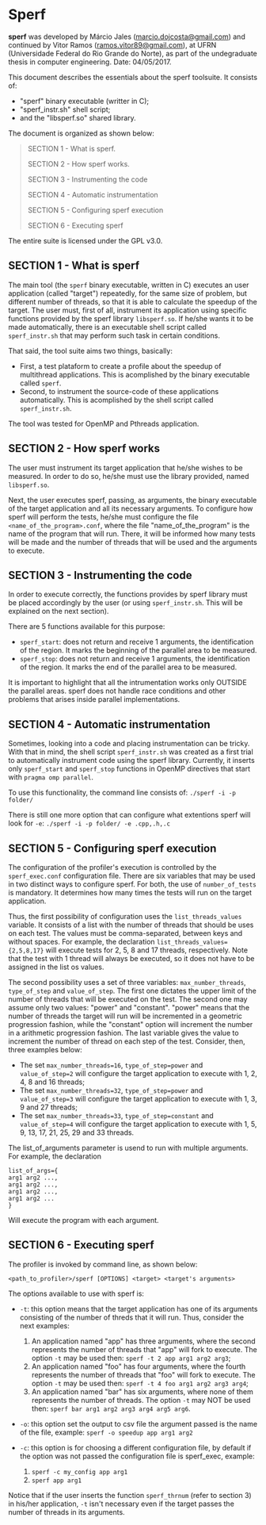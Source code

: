 # Sperf

**sperf** was developed by Márcio Jales (marcio.dojcosta@gmail.com) and continued by Vitor Ramos (ramos.vitor89@gmail.com), at UFRN (Universidade Federal do Rio Grande do Norte), as part of the undegraduate thesis in computer engineering.
Date: 04/05/2017.

This document describes the essentials about the sperf toolsuite. It consists of:
- "sperf" binary executable (writter in C);
- "sperf_instr.sh" shell script;
- and the "libsperf.so" shared library.

The document is organized as shown below:

> SECTION 1 - What is sperf.
>
> SECTION 2 - How sperf works.
>
> SECTION 3 - Instrumenting the code
>
> SECTION 4 - Automatic instrumentation
>
> SECTION 5 - Configuring sperf execution
>
> SECTION 6 - Executing sperf

The entire suite is licensed under the GPL v3.0.

## SECTION 1 - What is sperf

The main tool (the `sperf` binary executable, written in C) executes an user application (called "target") repeatedly, for the same size of problem, but different number of threads, so that it is able to calculate the speedup of the target. The user must, first of all, instrument its application using specific functions provided by the sperf library `libsperf.so`. If he/she wants it to be made automatically, there is an executable shell script called `sperf_instr.sh`  that may perform such task in certain conditions.  

That said, the tool suite aims two things, basically:

- First, a test plataform to create a profile about the speedup of multithread applications. This is acomplished by the binary executable called `sperf`.
- Second, to instrument the source-code of these applications automatically. This is acomplished by the shell script called `sperf_instr.sh`.

The tool was tested for OpenMP and Pthreads application.

## SECTION 2 - How sperf works

The user must instrument its target application that he/she wishes to be measured. In order to do so, he/she must use the library provided, named `libsperf.so`.

Next, the user executes sperf, passing, as arguments, the binary executable of the target application and all its necessary arguments. To configure how sperf will perform the tests, he/she must configure the file `<name_of_the_program>.conf`, where the file "name_of_the_program" is the name of the program that will run. There, it will be informed how many tests will be made and the number of threads that will be used and the arguments to execute.

## SECTION 3 - Instrumenting the code

In order to execute correctly, the functions provides by sperf library must be placed accordingly by the user (or using `sperf_instr.sh`. This will be explained on the next section). 

There are 5 functions available for this purpose:

- `sperf_start`: does not return and receive 1 arguments, the identification of the region. It marks the beginning of the parallel area to be measured.
- `sperf_stop`: does not return and receive 1 arguments, the identification of the region. It marks the end of the parallel area to be measured.

It is important to highlight that all the intrumentation works only OUTSIDE the parallel areas. sperf does not handle race conditions and other problems that arises inside parallel implementations.

## SECTION 4 - Automatic instrumentation

Sometimes, looking into a code and placing instrumentation can be tricky. With that in mind, the shell script `sperf_instr.sh` was created as a first trial to automatically instrument code using the sperf library. Currently, it inserts only `sperf_start` and `sperf_stop` functions in OpenMP directives that start with `pragma omp parallel`.

To use this functionality, the command line consists of: `./sperf -i -p folder/`

There is still one more option that can configure what extentions sperf will look for `-e`: `./sperf -i -p folder/ -e .cpp,.h,.c`

## SECTION 5 - Configuring sperf execution

The configuration of the profiler's execution is controlled by the `sperf_exec.conf` configuration file. There are six variables that may be used in two distinct ways to configure sperf. For both, the use of `number_of_tests` is mandatory. It determines how many times the tests will run on the target application.	

Thus, the first possibility of configuration uses the `list_threads_values` variable. It consists of a list with the number of threads that should be uses on each test. The values must be comma-separated, between keys and without spaces. For example, the declaration `list_threads_values={2,5,8,17}` will execute tests for 2, 5, 8 and 17 threads, respectively. Note that the test with 1 thread will always be executed, so it does not have to be assigned in the list os values.

The second possibility uses a set of three variables: `max_number_threads`, `type_of_step` and `value_of_step`. The first one dictates the upper limit of the number of threads that will be executed on the test. The second one may assume only two values: "power" and "constant". "power" means that the number of threads the target will run will be incremented in a geometric progression fashion, while the "constant" option will increment the number in a arithmetic progression fashion. The last variable gives the value to increment the number of thread on each step of the test. Consider, then, three examples below:

- The set `max_number_threads=16`, `type_of_step=power` and `value_of_step=2` will configure the target application to execute with 1, 2, 4, 8 and 16 threads;
- The set `max_number_threads=32`, `type_of_step=power` and `value_of_step=3` will configure the target application to execute with 1, 3, 9 and 27 threads;
- The set `max_number_threads=33`, `type_of_step=constant` and `value_of_step=4` will configure the target application to execute with 1, 5, 9, 13, 17, 21, 25, 29 and 33 threads.

The list_of_arguments parameter is usend to run with multiple arguments. For example, the declaration
```
list_of_args={
arg1 arg2 ...,
arg1 arg2 ...,
arg1 arg2 ...,
arg1 arg2 ...
}
```
Will execute the program with each argument. 

## SECTION 6 - Executing sperf

The profiler is invoked by command line, as shown below:

`<path_to_profiler>/sperf [OPTIONS] <target> <target's arguments>`
	
The options available to use with sperf is:

- `-t`: this option means that the target application has one of its arguments consisting of the number of threds that it will run. Thus, consider the next examples:
   1. An application named "app" has three arguments, where the second represents the number of threads that "app" will fork to execute. The option `-t` may be used then: `sperf -t 2 app arg1 arg2 arg3`;
   2. An application named "foo" has four arguments, where the fourth represents the number of threads that "foo" will fork to execute. The option `-t` may be used then: `sperf -t 4 foo arg1 arg2 arg3 arg4`;
   3. An application named "bar" has six arguments, where none of them represents the number of threads. The option `-t` may NOT be used then: `sperf bar arg1 arg2 arg3 arg4 arg5 arg6`.
   
- `-o`: this option set the output to csv file the argument passed is the name of the file, example: `sperf -o speedup app arg1 arg2`
	
- `-c`: this option is for choosing a different configuration file, by default if the option was not passed the configuration file is sperf_exec, example:
  1. `sperf -c my_config app arg1`
  2. `sperf app arg1`
	
Notice that if the user inserts the function `sperf_thrnum` (refer to section 3) in his/her application, `-t` isn't necessary even if the target passes the number of threads in its arguments.

